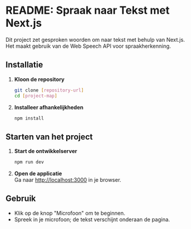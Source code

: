# README: Spraak naar Tekst met Next.js

Dit project zet gesproken woorden om naar tekst met behulp van Next.js. Het maakt gebruik van de Web Speech API voor spraakherkenning.

## Installatie

1. **Kloon de repository**  
   ```bash
   git clone [repository-url]
   cd [project-map]
   ```

2. **Installeer afhankelijkheden**  
   ```bash
   npm install
   ```

## Starten van het project

1. **Start de ontwikkelserver**  
   ```bash
   npm run dev
   ```

2. **Open de applicatie**  
   Ga naar [http://localhost:3000](http://localhost:3000) in je browser.

## Gebruik

- Klik op de knop "Microfoon" om te beginnen.
- Spreek in je microfoon; de tekst verschijnt onderaan de pagina.

